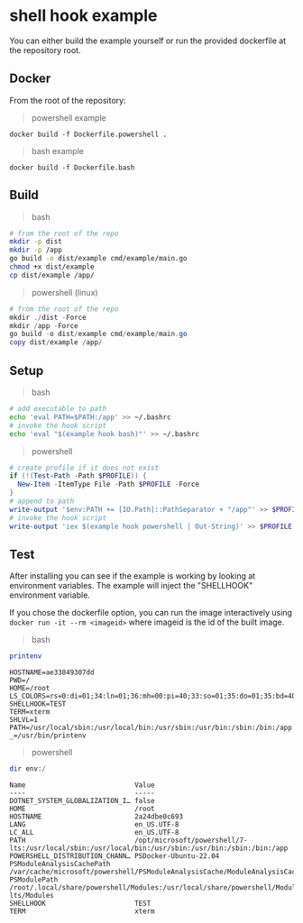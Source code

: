 # shell hook example

You can either build the example yourself or run the provided dockerfile at the repository root. 

## Docker

From the root of the repository:

> powershell example 

```
docker build -f Dockerfile.powershell .
```

> bash example

```
docker build -f Dockerfile.bash
```

## Build

> bash

```bash
# from the root of the repo
mkdir -p dist
mkdir -p /app
go build -o dist/example cmd/example/main.go
chmod +x dist/example
cp dist/example /app/
```

> powershell (linux)

```powershell
# from the root of the repo
mkdir ./dist -Force
mkdir /app -Force
go build -o dist/example cmd/example/main.go
copy dist/example /app/
```

## Setup 

> bash

```bash
# add executable to path
echo 'eval PATH=$PATH:/app' >> ~/.bashrc
# invoke the hook script
echo 'eval "$(example hook bash)"' >> ~/.bashrc
```

> powershell

```powershell
# create profile if it does not exist
if (!(Test-Path -Path $PROFILE)) { 
  New-Item -ItemType File -Path $PROFILE -Force
}
# append to path
write-output '$env:PATH += [IO.Path]::PathSeparator + "/app"' >> $PROFILE
# invoke the hook script
write-output 'iex $(example hook powershell | Out-String)' >> $PROFILE
```

## Test

After installing you can see if the example is working by looking at environment variables. The example will inject the "SHELLHOOK" environment variable.

If you chose the dockerfile option, you can run the image interactively using `docker run -it --rm <imageid>` where imageid is the id of the built image.

> bash

```bash
printenv
```

```
HOSTNAME=ae33849307dd
PWD=/
HOME=/root
LS_COLORS=rs=0:di=01;34:ln=01;36:mh=00:pi=40;33:so=01;35:do=01;35:bd=40;33;01:cd=40;33;01:or=40;31;01:mi=00:su=37;41:sg=30;43:ca=30;41:tw=30;42:ow=34;42:st=37;44:ex=01;32:*.tar=01;31:*.tgz=01;31:*.arc=01;31:*.arj=01;31:*.taz=01;31:*.lha=01;31:*.lz4=01;31:*.lzh=01;31:*.lzma=01;31:*.tlz=01;31:*.txz=01;31:*.tzo=01;31:*.t7z=01;31:*.zip=01;31:*.z=01;31:*.dz=01;31:*.gz=01;31:*.lrz=01;31:*.lz=01;31:*.lzo=01;31:*.xz=01;31:*.zst=01;31:*.tzst=01;31:*.bz2=01;31:*.bz=01;31:*.tbz=01;31:*.tbz2=01;31:*.tz=01;31:*.deb=01;31:*.rpm=01;31:*.jar=01;31:*.war=01;31:*.ear=01;31:*.sar=01;31:*.rar=01;31:*.alz=01;31:*.ace=01;31:*.zoo=01;31:*.cpio=01;31:*.7z=01;31:*.rz=01;31:*.cab=01;31:*.wim=01;31:*.swm=01;31:*.dwm=01;31:*.esd=01;31:*.jpg=01;35:*.jpeg=01;35:*.mjpg=01;35:*.mjpeg=01;35:*.gif=01;35:*.bmp=01;35:*.pbm=01;35:*.pgm=01;35:*.ppm=01;35:*.tga=01;35:*.xbm=01;35:*.xpm=01;35:*.tif=01;35:*.tiff=01;35:*.png=01;35:*.svg=01;35:*.svgz=01;35:*.mng=01;35:*.pcx=01;35:*.mov=01;35:*.mpg=01;35:*.mpeg=01;35:*.m2v=01;35:*.mkv=01;35:*.webm=01;35:*.webp=01;35:*.ogm=01;35:*.mp4=01;35:*.m4v=01;35:*.mp4v=01;35:*.vob=01;35:*.qt=01;35:*.nuv=01;35:*.wmv=01;35:*.asf=01;35:*.rm=01;35:*.rmvb=01;35:*.flc=01;35:*.avi=01;35:*.fli=01;35:*.flv=01;35:*.gl=01;35:*.dl=01;35:*.xcf=01;35:*.xwd=01;35:*.yuv=01;35:*.cgm=01;35:*.emf=01;35:*.ogv=01;35:*.ogx=01;35:*.aac=00;36:*.au=00;36:*.flac=00;36:*.m4a=00;36:*.mid=00;36:*.midi=00;36:*.mka=00;36:*.mp3=00;36:*.mpc=00;36:*.ogg=00;36:*.ra=00;36:*.wav=00;36:*.oga=00;36:*.opus=00;36:*.spx=00;36:*.xspf=00;36:
SHELLHOOK=TEST
TERM=xterm
SHLVL=1
PATH=/usr/local/sbin:/usr/local/bin:/usr/sbin:/usr/bin:/sbin:/bin:/app
_=/usr/bin/printenv
```

> powershell

```powershell
dir env:/
```

```
Name                           Value
----                           -----
DOTNET_SYSTEM_GLOBALIZATION_I… false
HOME                           /root
HOSTNAME                       2a24dbe0c693
LANG                           en_US.UTF-8
LC_ALL                         en_US.UTF-8
PATH                           /opt/microsoft/powershell/7-lts:/usr/local/sbin:/usr/local/bin:/usr/sbin:/usr/bin:/sbin:/bin:/app
POWERSHELL_DISTRIBUTION_CHANN… PSDocker-Ubuntu-22.04
PSModuleAnalysisCachePath      /var/cache/microsoft/powershell/PSModuleAnalysisCache/ModuleAnalysisCache
PSModulePath                   /root/.local/share/powershell/Modules:/usr/local/share/powershell/Modules:/opt/microsoft/powershell/7-lts/Modules     
SHELLHOOK                      TEST
TERM                           xterm
```